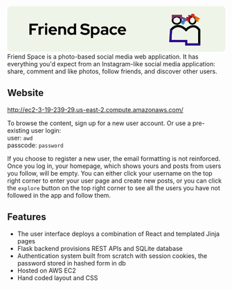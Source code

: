 ![FriendSpace](./friendspace-banner.png)
Friend Space is a photo-based social media web application. 
It has everything you'd expect from an Instagram-like social media application:
share, comment and like photos, follow friends, and discover other users.

## Website
http://ec2-3-19-239-29.us-east-2.compute.amazonaws.com/

To browse the content, sign up for a new user account. Or use a pre-existing user login:  
user: `awd`  
passcode: `password`

If you choose to register a new user, the email formatting is not reinforced. Once you log in, your homepage, which shows yours and posts from users you follow, will be empty. You can either click your username on the top right corner to enter your user page and create new posts, or you can click the `explore` button on the top right corner to see all the users you have not followed in the app and follow them.

## Features
* The user interface deploys a combination of React and templated Jinja pages
* Flask backend provisions REST APIs and SQLite database
* Authentication system built from scratch with session cookies, the password stored in hashed form in db
* Hosted on AWS EC2
* Hand coded layout and CSS
